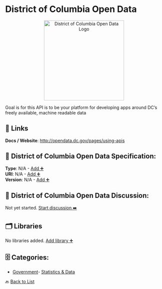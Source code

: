 # District of Columbia Open Data
<p align="center">
    <img width="256" src="https://raw.githubusercontent.com/apis-list/apis-list/main/apis/district-of-columbia-open-data/logo_256x256.png" alt="District of Columbia Open Data Logo"/>
</p>
Goal is for this API is to be your platform for developing apps around DC’s freely available, machine readable data

##  🔗 Links
**Docs / Website**: http://opendata.dc.gov/pages/using-apis

## 🧬 District of Columbia Open Data Specification:
**Type**: N/A - [Add ➕](https://github.com/apis-list/apis-list/edit/main/apis.yaml#L5423)  
**URI**: N/A - [Add ➕](https://github.com/apis-list/apis-list/edit/main/apis.yaml#L5423)  
**Version**: N/A - [Add ➕](https://github.com/apis-list/apis-list/edit/main/apis.yaml#L5423)

## 💬 District of Columbia Open Data Discussion:
Not yet started. [Start discussion ➡️](https://github.com/apis-list/apis-list/discussions/new)

## 🗂️ Libraries

No libraries added. [Add library ➕](https://github.com/apis-list/apis-list/edit/main/apis.yaml#L5423)    


## 🗄️ Categories:
- [Government](https://github.com/apis-list/apis-list#government-)- [Statistics & Data](https://github.com/apis-list/apis-list#statistics--data-)

🔙  [Back to List](https://github.com/apis-list/apis-list)
